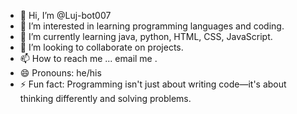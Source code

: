 - 👋 Hi, I’m @Luj-bot007
- 👀 I’m interested in learning programming languages and coding.
- 🌱 I’m currently learning java, python, HTML, CSS, JavaScript.
- 💞️ I’m looking to collaborate on projects.
- 📫 How to reach me ... email me .
- 😄 Pronouns: he/his
- ⚡ Fun fact: Programming isn't just about writing code—it's about thinking differently and solving problems. 

<!---
Luj-bot007/Luj-bot007 is a ✨ special ✨ repository because its `README.md` (this file) appears on your GitHub profile.
You can click the Preview link to take a look at your changes.
--->
